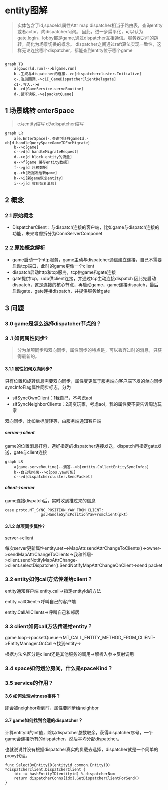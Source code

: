 # entity图解
>实体包含了id,spaceId,属性Attr map
>dispatcher相当于路由表，查询entity或者actor，向dispatcher问询。
>因此，进一步扁平化，可以认为gate,login，lobby都是game,通过dispatcher互相通信。服务器之间的跳转，简化为场景切换的概念。
>dispatcher之间通过raft算法实现一致性，这样无论连接哪个dispatcher，都能查到entity位于哪个game

```mermaid

graph TB
    a[goworld.run]-->b[game.run]
    b-.生成与dispatcher的连接.->c[dispatchercluster.Initialize]
    c-.注册回调.->c1[_GameDispatcherClientDelegate]
    c1-.写入.->e
    b-->d[GameService.serveRoutine]
    d-.循环读取.->e[packetQueue]
```
## 1 场景跳转 enterSpace

>e为entity缩写
>d为dispatcher缩写

```mermaid
graph LR
    a[e.EnterSpace]-.查询可迁移gameId.->b[d.handleQuerySpaceGameIDForMigrate]
    b-->c[game]
    c-->d[d handleMigrateRequest]
    d-->e[d block entity的流量]
    e-->f[game 缓存entity数据]
    f-->g[d 迁移数据]
    g-->h[数据发给新game]
    h-->i[新game恢复entity]
    i-->j[d 收到恢复消息]
```




## 2 概念

### 2.1 原始概念
* DispatcherClient：与dispatch连接的客户端，比如game与dispatch连接的功能，未来考虑拆分为ConnServerComponet

### 2.2 原始概念解析

* game启动一个http服务，game主动与dispatcher通信建立连接，自己不需要启动tcp端口，此时的game更像一个client
* dispatch启动http和tcp服务，tcp供game和gate连接
* gate提供tcp，udp供client连接，并通过tcp主动连接dispatch
因此先启动dispatch，这是连接的核心节点，再启动game，game连接dispatch，最后启动gate，gate连接dispatch，并提供服务给gate


## 3 问题

### 3.0 game是怎么选择dispatcher节点的？

### 3 .1 如何属性同步?
>分为单项同步和双向同步，属性同步的特点是，可以丢弃过时的消息，只获得最新的。

#### 3.1.1 属性如何双向同步?
只有位置和旋转信息需要双向同步，属性变更属于服务端向客户端下发的单向同步
syncInfoFlag属性同步标志，分为
* sifSyncOwnClient：1我自己，不考虑aoi
* sifSyncNeighborClients：2周变玩家，考虑aoi，我的属性要不要告诉周边玩家

双向同步，比如坐标旋转等，由服务端通知客户端

#####  server->client
game的位置消息打包，选好指定的dispatcher连接发送，dispatch再指定gate发送，gate与client连接

```mermaid
graph LR
	a[game.serveRoutine]--滴答-->b[entity.CollectEntitySyncInfos]
    b--自己和邻居-->c[pos,yaw打包]
    c-->d[dispatchercluster.SendPacket]
```
#####  client->server

game连接dispatch后，实时收到推过来的信息
```
case proto.MT_SYNC_POSITION_YAW_FROM_CLIENT:
				gs.HandleSyncPositionYawFromClient(pkt)
```
#### 3.1.2 单项同步属性?
server->client

每次server更新属性entity.set-->MapAttr.sendAttrChangeToClients()->owner->sendMapAttrChangeToClients->我和邻居->client.sendNotifyMapAttrChange->client.selectDispatcher().SendNotifyMapAttrChangeOnClient->send packet




### 3.2 entity如何call方法传递给client？
entity通知客户端
entity.call->指定entityId的方法

entity.callClient->呼叫自己的客户端

entity.CallAllClients->呼叫自己和邻居

### 3.3 client如何call方法传递给entity？

game.loop->packetQueue->MT_CALL_ENTITY_METHOD_FROM_CLIENT->EntityManager.OnCall->找到entity->

根据方法名区分是client还是其他服务的调用->解析入参->反射调用




### 3.4 space如何划分房间，什么是spaceKind？
### 3.5 service的作用？


#### 3.6 如何处理witness事件？
即会被neighbor看到时，属性要同步给neighbor

#### 3.7 game如何找到合适的dispatcher？
计算entityId的int值，除以dispatcher总数取余，获得dispatcher序号，一个game会连接所有的dispatcher，然后平均分配dispatcher。

也就说说并没有根据dispatcher真实的负载去选择，dispatcher就是一个简单的proxy代理。

```
func SelectByEntityID(entityid common.EntityID) *dispatcherclient.DispatcherClient {
	idx := hashEntityID(entityid) % dispatcherNum
	return dispatcherConns[idx].GetDispatcherClientForSend()
}
```

